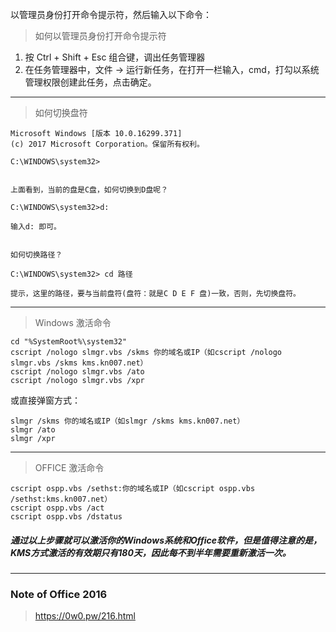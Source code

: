 以管理员身份打开命令提示符，然后输入以下命令：

> 如何以管理员身份打开命令提示符
1. 按 Ctrl + Shift + Esc 组合键，调出任务管理器
2. 在任务管理器中，文件 -> 运行新任务，在打开一栏输入，cmd，打勾以系统管理权限创建此任务，点击确定。

---

> 如何切换盘符
```
Microsoft Windows [版本 10.0.16299.371]
(c) 2017 Microsoft Corporation。保留所有权利。

C:\WINDOWS\system32>


上面看到，当前的盘是C盘，如何切换到D盘呢？

C:\WINDOWS\system32>d: 

输入d: 即可。


如何切换路径？

C:\WINDOWS\system32> cd 路径

提示，这里的路径，要与当前盘符(盘符：就是C D E F 盘)一致，否则，先切换盘符。
```

---

> Windows 激活命令
```
cd "%SystemRoot%\system32"
cscript /nologo slmgr.vbs /skms 你的域名或IP（如cscript /nologo slmgr.vbs /skms kms.kn007.net）
cscript /nologo slmgr.vbs /ato
cscript /nologo slmgr.vbs /xpr
```
或直接弹窗方式：
```
slmgr /skms 你的域名或IP（如slmgr /skms kms.kn007.net）
slmgr /ato
slmgr /xpr
```

---

> OFFICE 激活命令
```
cscript ospp.vbs /sethst:你的域名或IP（如cscript ospp.vbs /sethst:kms.kn007.net）
cscript ospp.vbs /act
cscript ospp.vbs /dstatus
```

##### 通过以上步骤就可以激活你的Windows系统和Office软件，但是值得注意的是，KMS方式激活的有效期只有180天，因此每不到半年需要重新激活一次。

---

### Note of Office 2016
> https://0w0.pw/216.html

